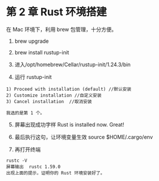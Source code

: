 # 第 2 章 Rust 环境搭建
在 Mac 环境下，利用 brew 包管理，十分方便。

1. brew upgrade

2. brew install rustup-init

3. 进入/opt/homebrew/Cellar/rustup-init/1.24.3/bin

4. 运行 rustup-init

```shell
1) Proceed with installation (default) //默认安装
2) Customize installation //自定义安装
3) Cancel installation	//取消安装

我选的是第 1 个。
```

5. 屏幕出现成功字样 Rust is installed now. Great!

6. 最后执行这句，让环境变量生效 source $HOME/.cargo/env

7. 再打开终端

```
rustc -V
屏幕输出  rustc 1.59.0
出现上面的提示，证明你的 Rust 环境安装好了。
```